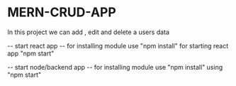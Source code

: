 # MERN-CRUD-APP
In this project we can add , edit and delete a users data

-- start react app --
for installing module use "npm install"
for starting react app "npm start"
   
-- start node/backend app --
for installing module use "npm install"
using "npm start"



